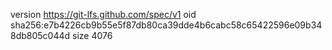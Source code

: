 version https://git-lfs.github.com/spec/v1
oid sha256:e7b4226cb9b55e5f87db80ca39dde4b6cabc58c65422596e09b348db805c044d
size 4076
